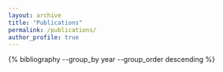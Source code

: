 ```yaml
---
layout: archive
title: "Publications"
permalink: /publications/
author_profile: true
---
```



{% bibliography --group_by year --group_order descending %}
